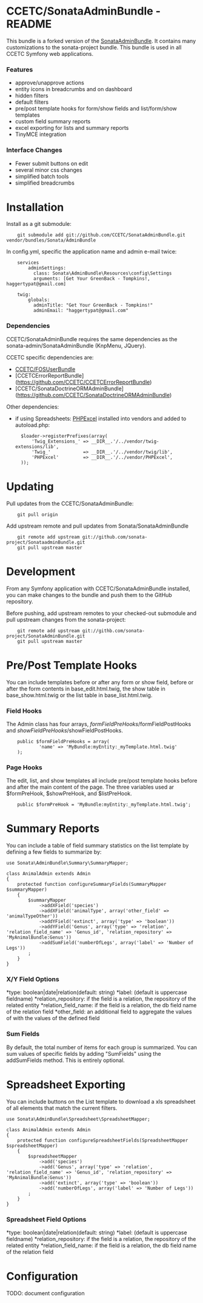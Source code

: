 # CCETC/SonataAdminBundle - README

This bundle is a forked version of the [SonataAdminBundle](https://github.com/sonata-project/SonataAdminBundle).
It contains many customizations to the sonata-project bundle.
This bundle is used in all CCETC Symfony web applications.

### Features
* approve/unapprove actions
* entity icons in breadcrumbs and on dashboard
* hidden filters
* default filters
* pre/post template hooks for form/show fields and list/form/show templates
* custom field summary reports
* excel exporting for lists and summary reports
* TinyMCE integration

### Interface Changes
* Fewer submit buttons on edit
* several minor css changes
* simplified batch tools
* simplified breadcrumbs

# Installation
Install as a git submodule:

        git submodule add git://github.com/CCETC/SonataAdminBundle.git vendor/bundles/Sonata/AdminBundle

In config.yml, specific the application name and admin e-mail twice:

        services
            adminSettings:
              class: Sonata\AdminBundle\Resources\config\Settings
              arguments: [Get Your GreenBack - Tompkins!, haggertypat@gmail.com]
        
        twig:
            globals:
              adminTitle: "Get Your GreenBack - Tompkins!"
              adminEmail: "haggertypat@gmail.com"
        

### Dependencies
CCETC/SonataAdminBundle requires the same dependencies as the sonata-admin/SonataAdminBundle (KnpMenu, JQuery).

CCETC specific dependencies are:

- [CCETC/FOSUserBundle](https://github.com/CCETC/FOSUserBundle)
- [CCETCErrorReportBundle] (https://github.com/CCETC/CCETCErrorReportBundle)
- [CCETC/SonataDoctrineORMAdminBundle] (https://github.com/CCETC/SonataDoctrineORMAdminBundle)

Other dependencies:

- if using Spreadsheets: [PHPExcel](http://phpexcel.codeplex.com/) installed into vendors and added to autoload.php:

        $loader->registerPrefixes(array(
            'Twig_Extensions_' => __DIR__.'/../vendor/twig-extensions/lib',
            'Twig_'            => __DIR__.'/../vendor/twig/lib',
            'PHPExcel'         => __DIR__.'/../vendor/PHPExcel',
        ));


# Updating
Pull updates from the CCETC/SonataAdminBundle:

        git pull origin

Add upstream remote and pull updates from Sonata/SonataAdminBundle

        git remote add upstream git://github.com/sonata-project/SonataadminBundle.git
        git pull upstream master


# Development
From any Symfony application with CCETC/SonataAdminBundle installed, you can make changes to the bundle and 
push them to the GitHub repository.


Before pushing, add upstream remotes to your checked-out submodule and pull upstream changes from the sonata-project:
        
        git remote add upstream git://githb.com/sonata-project/SonataAdminBundle.git
        git pull upstream master

# Pre/Post Template Hooks
You can include templates before or after any form or show field, before or after the form contents in base_edit.html.twig, the show table in base_show.html.twig or the list table in base_list.html.twig.

### Field Hooks
The Admin class has four arrays, $formFieldPreHooks/$formFieldPostHooks and $showFieldPreHooks/$showFieldPostHooks.

        public $formFieldPreHooks = array(
                'name' => 'MyBundle:myEntity:_myTemplate.html.twig'
        );
        
### Page Hooks
The edit, list, and show templates all include pre/post template hooks before and after the main content of the page.
The three variables used ar $formPreHook, $showPreHook, and $listPreHook.

        public $formPreHook = 'MyBundle:myEntity:_myTemplate.html.twig';

# Summary Reports
You can include a table of field summary statistics on the list template by defining a few fields to summarize by:

    use Sonata\AdminBundle\Summary\SummaryMapper;

	class AnimalAdmin extends Admin
	{
		protected function configureSummaryFields(SummaryMapper $summaryMapper)
		{
			$summaryMapper
				->addXField('species')
				->addXField('animalType', array('other_field' => 'animalTypeOther'))            
				->addYField('extinct', array('type' => 'boolean'))
				->addYField('Genus', array('type' => 'relation', 'relation_field_name' => 'Genus_id', 'relation_repository' => 'MyAnimalBundle:Genus'))
				->addSumField('numberOfLegs', array('label' => 'Number of Legs'))
			;
		}
    }

### X/Y Field Options
*type: boolean|date|relation(default: string)
*label: (default is uppercase fieldname)
*relation_repository: if the field is a relation, the repository of the related entity
*relation_field_name: if the field is a relation, the db field name of the relation field
*other_field: an additional field to aggregate the values of with the values of the defined field

### Sum Fields
By default, the total number of items for each group is summarized.  You can sum values of specific fields by adding "SumFields" using the addSumFields method.  This is entirely optional. 

# Spreadsheet Exporting
You can include buttons on the List template to download a xls spreadsheet of all elements that match the current filters.
        
    use Sonata\AdminBundle\Spreadsheet\SpreadsheetMapper;

	class AnimalAdmin extends Admin
	{
		protected function configureSpreadsheetFields(SpreadsheetMapper $spreadsheetMapper)
		{
			$spreadsheetMapper
				->add('species')
	            ->add('Genus', array('type' => 'relation', 'relation_field_name' => 'Genus_id', 'relation_repository' => 'MyAnimalBundle:Genus'))
				->add('extinct', array('type' => 'boolean'))
				->add('numberOfLegs', array('label' => 'Number of Legs'))
			;
		}
	}

### Spreadsheet Field Options
*type: boolean|date|relation(default: string)
*label: (default is uppercase fieldname)
*relation_repository: if the field is a relation, the repository of the related entity
*relation_field_name: if the field is a relation, the db field name of the relation field


# Configuration
TODO: document configuration
